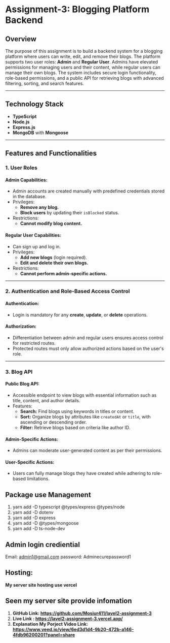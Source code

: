 # Assignment-3: Blogging Platform Backend

## Overview

The purpose of this assignment is to build a backend system for a blogging platform where users can write, edit, and remove their blogs. The platform supports two user roles: **Admin** and **Regular User**. Admins have elevated permissions for managing users and their content, while regular users can manage their own blogs. The system includes secure login functionality, role-based permissions, and a public API for retrieving blogs with advanced filtering, sorting, and search features.

---

## Technology Stack

- **TypeScript**
- **Node.js**
- **Express.js**
- **MongoDB** with **Mongoose**

---

## Features and Functionalities

### 1. User Roles

#### Admin Capabilities:
- Admin accounts are created manually with predefined credentials stored in the database.
- Privileges:
  - **Remove any blog.**
  - **Block users** by updating their `isBlocked` status.
- Restrictions:
  - **Cannot modify blog content.**

#### Regular User Capabilities:
- Can sign up and log in.
- Privileges:
  - **Add new blogs** (login required).
  - **Edit and delete their own blogs.**
- Restrictions:
  - **Cannot perform admin-specific actions.**

---

### 2. Authentication and Role-Based Access Control

#### Authentication:
- Login is mandatory for any **create**, **update**, or **delete** operations.

#### Authorization:
- Differentiation between admin and regular users ensures access control for restricted routes.
- Protected routes must only allow authorized actions based on the user's role.

---

### 3. Blog API

#### Public Blog API:
- Accessible endpoint to view blogs with essential information such as title, content, and author details.
- Features:
  - **Search:** Find blogs using keywords in titles or content.
  - **Sort:** Organize blogs by attributes like `createdAt` or `title`, with ascending or descending order.
  - **Filter:** Retrieve blogs based on criteria like author ID.

#### Admin-Specific Actions:
- Admins can moderate user-generated content as per their permissions.

#### User-Specific Actions:
- Users can fully manage blogs they have created while adhering to role-based limitations.


## Package use Management 
1. yarn add -D typescript @types/express @types/node
2. yarn add -D dotenv
3. yarn add -D express
4. yarn add -D @types/mongoose
5. yarn add -D ts-node-dev
## Admin login crediential
  Email: admin1@gmail.com
  password:  Adminecurepassword1
## Hosting: 
**My server site hosting use vercel**

## Seen my server site provide infomation
1. **GitHub Link: https://github.com/Mosiur411/lavel2-assignment-3**
2. **Live Link : https://lavel2-assignment-3.vercel.app/**
3. **Explanation My Porject Video Link: https://www.veed.io/view/6ed3d1d4-9b20-472b-a146-4fdb96200201?panel=share**


